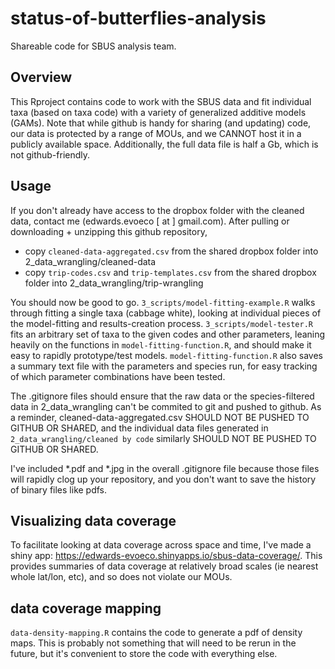 # status-of-butterflies-analysis
Shareable code for SBUS analysis team.

## Overview
This Rproject contains code to work with the SBUS data and fit individual taxa (based on taxa code) with a variety of generalized additive models (GAMs). 
Note that while github is handy for sharing (and updating) code, our data is protected by a range of MOUs, and we CANNOT host it in a publicly available space.
Additionally, the full data file is half a Gb, which is not github-friendly. 

## Usage

If you don't already have access to the dropbox folder with the cleaned data, contact me (edwards.evoeco [ at ] gmail.com). 
After pulling or downloading + unzipping this github repository, 
 - copy `cleaned-data-aggregated.csv` from the shared dropbox folder into 2_data_wrangling/cleaned-data
 - copy `trip-codes.csv` and `trip-templates.csv` from the shared dropbox folder into 2_data_wrangling/trip-wrangling

You should now be good to go. `3_scripts/model-fitting-example.R` walks through fitting a single taxa (cabbage white), looking at individual pieces of the model-fitting and results-creation process. `3_scripts/model-tester.R` fits an arbitrary set of taxa to the given codes and other parameters, leaning heavily on the functions in `model-fitting-function.R`, and should make it easy to rapidly prototype/test models. `model-fitting-function.R` also saves a summary text file with the parameters and species run, for easy tracking of which parameter combinations have been tested.

The .gitignore files should ensure that the raw data or the species-filtered data in 2_data_wrangling can't be commited to git and pushed to github. As a reminder, cleaned-data-aggregated.csv SHOULD NOT BE PUSHED TO GITHUB OR SHARED, and the individual data files generated in `2_data_wrangling/cleaned by code` similarly SHOULD NOT BE PUSHED TO GITHUB OR SHARED.

I've included *.pdf and *.jpg in the overall .gitignore file because those files will rapidly clog up your repository, and you don't want to save the history of binary files like pdfs.

## Visualizing data coverage

To facilitate looking at data coverage across space and time, I've made a shiny app: https://edwards-evoeco.shinyapps.io/sbus-data-coverage/. This provides summaries of data coverage at relatively broad scales (ie nearest whole lat/lon, etc), and so does not violate our MOUs. 

## data coverage mapping

`data-density-mapping.R` contains the code to generate a pdf of density maps. This is probably not something that will need to be rerun in the future, but it's convenient to store the code with everything else. 
